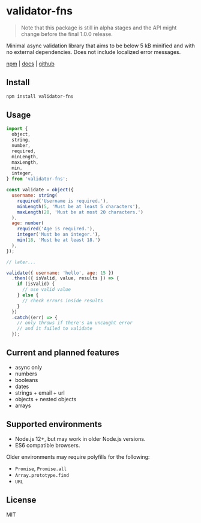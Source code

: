 # validator-fns

> Note that this package is still in alpha stages and the API might change before the final 1.0.0 release.

Minimal async validation library that aims to be below 5 kB minified and with no external dependencies. Does not include localized error messages.

[npm][npm] | [docs][docs] | [github][github]

## Install

```sh
npm install validator-fns
```

## Usage

```js
import {
  object,
  string,
  number,
  required,
  minLength,
  maxLength,
  min,
  integer,
} from 'validator-fns';

const validate = object({
  username: string(
    required('Username is required.'),
    minLength(5, 'Must be at least 5 characters'),
    maxLength(20, 'Must be at most 20 characters.')
  ),
  age: number(
    required('Age is required.'),
    integer('Must be an integer.'),
    min(18, 'Must be at least 18.')
  ),
});

// later...

validate({ username: 'hello', age: 15 })
  .then(({ isValid, value, results }) => {
    if (isValid) {
      // use valid value
    } else {
      // check errors inside results
    }
  })
  .catch((err) => {
    // only throws if there's an uncaught error
    // and it failed to validate
  });
```

## Current and planned features

- async only
- numbers
- booleans
- dates
- strings + email + url
- objects + nested objects
- arrays

## Supported environments

- Node.js 12+, but may work in older Node.js versions.
- ES6 compatible browsers.

Older environments may require polyfills for the following:

- `Promise`, `Promise.all`
- `Array.prototype.find`
- `URL`

## License

MIT

[npm]: https://www.npmjs.com/package/validator-fns
[docs]: https://validator-fns.vercel.app/
[github]: https://github.com/smonn/validator-fns
